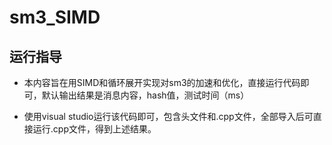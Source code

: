 # sm3_SIMD

## 运行指导

* 本内容旨在用SIMD和循环展开实现对sm3的加速和优化，直接运行代码即可，默认输出结果是消息内容，hash值，测试时间（ms）

* 使用visual studio运行该代码即可，包含头文件和.cpp文件，全部导入后可直接运行.cpp文件，得到上述结果。
